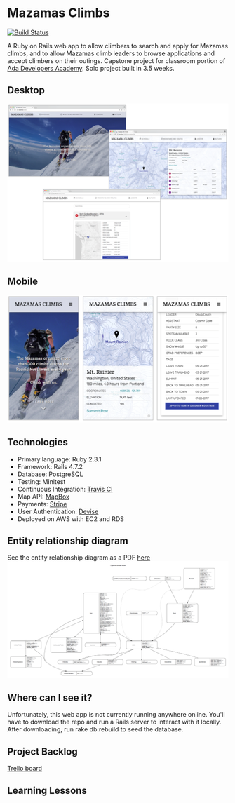 # Mazamas Climbs
[![Build Status](https://travis-ci.org/boennemann/badges.svg?branch=master)](https://travis-ci.org/boennemann/badges)

A Ruby on Rails web app to allow climbers to search and apply for Mazamas climbs, and to allow Mazamas climb leaders to browse applications and accept climbers on their outings. Capstone project for classroom portion of [Ada Developers Academy](https://www.adadevelopersacademy.org). Solo project built in 3.5 weeks.

## Desktop
![Desktop screen shots](/mazamas-desktop.png?raw=true "Desktop screen shots")

## Mobile
![Phone screen shots](/mazamas-phone.png?raw=true "Phone screen shots")

## Technologies
* Primary language: Ruby 2.3.1
* Framework: Rails 4.7.2
* Database: PostgreSQL
* Testing: Minitest
* Continuous Integration: [Travis CI](https://travis-ci.org/)
* Map API: [MapBox](https://www.mapbox.com/)
* Payments: [Stripe](https://www.stripe.com)
* User Authentication: [Devise](https://github.com/plataformatec/devise)
* Deployed on AWS with EC2 and RDS

## Entity relationship diagram
See the entity relationship diagram as a PDF [here](https://github.com/alyssahursh/mazamas/blob/master/erd.png)
![ERD](/erd.png?raw=true "ERD")


## Where can I see it?
Unfortunately, this web app is not currently running anywhere online. You'll have to download the repo and run a Rails server to interact with it locally. After downloading, run rake db:rebuild to seed the database.

## Project Backlog
[Trello board](https://trello.com/b/rIUWJbXU)

## Learning Lessons

